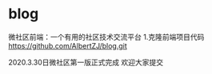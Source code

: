 # blog
微社区前端：一个有用的社区技术交流平台
1.克隆前端项目代码
https://github.com/AlbertZJ/blog.git

2020.3.30日微社区第一版正式完成
欢迎大家提交
